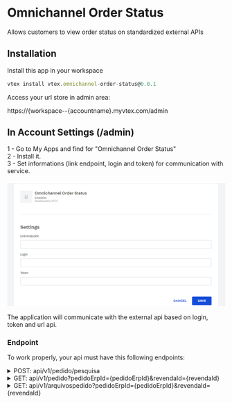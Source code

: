 # Omnichannel Order Status

Allows customers to view order status on standardized external APIs

## Installation

Install this app in your workspace

```js
vtex install vtex.omnichannel-order-status@0.0.1
```

Access your url store in admin area:

https://{workspace--{accountname}.myvtex.com/admin

## In Account Settings (/admin)

1 - Go to My Apps and find for "Omnichannel Order Status"<br />
2 - Install it.<br />
3 - Set informations (link endpoint, login and token) for communication with service.<br />

![image info](./docs/ref/screenshot-ominichannel.png)

The application will communicate with the external api based on login, token and url api.

### Endpoint

To work properly, your api must have this following endpoints:

<details><summary>POST: api/v1/pedido/pesquisa</summary> <br />

Search for orders in ERP. The site will fill only one of the objects: PorPeriodo, PorCodigo or PorNotaFiscal.

Request Format

```
{
  "revendaId": number,
  "porCodigo": {
    "codigo": string,
    "tipo": number (PedidoId: 0, PedidoClienteId: 1, PedidoErpId: 2)
  },
  "porPeriodo": {
    "dataInicial": Date,
    "dataFim": Date
  },
  "porNotaFiscal": {
    "notaFiscal": string,
    "serieNotaFiscal": string
  }
}

```

Response Format

```
{
  "itens": [
    {
      "pedidoErpId": string,
      "pedidoClienteId": string,
      "totalPedido": number,
      "status": number,
      "dataPedido": Date,
      "observacao": string,
      "notaFiscal": string,
      "serieNotaFiscal": string,
    }
  ]
}

```
</details>

<details><summary>GET: api/v1/pedido?pedidoErpId={pedidoErpId}&revendaId={revendaId}</summary><br />

Gets the details of an order directly from the ERP.

Request Format

```
{
  pedidoErpId: string
  revendaId: number
}

```

Response Format

```
{
  "pedidoErpId": string,
  "status": 0,
  "itens": [
    {
      "partNumber": string,
      "descricaoDoProduto": string,
      "quantidade": decimal number,
      "valorUnitario": decimal number,
      "valorTotal": decimal number,
      "comissao": decimal number
    }
  ],
  "revendaId": 2,
  "clienteFinalId": string,
  "clienteFinalCnpj": string,
  "clienteFinalCpf": string,
  "valorFrete": decimal number,
  "valorTotalPedido": decimal number,
  "dataPedido": Date,
  "dataPrevisaoEntrega": Date,
  "observacao": string,
  "notaFiscal": string",
  "serieNotaFiscal": string,
  "linkTransportadora": string,
  "formattedAddres": string,
  "zipcode": string,
  "methodPayment": string,
  "corpname": string,
  "corpemail": string,
  "cityState": string,
  "methodPaymentInfo": string,
  "centrosDeDistribuicao": [
    {
      "distributionCenterPrefix": string,
      "itens": [
        {
          "partNumber": string,
          "descricaoDoProduto": string,
          "quantidade": decimal number,
          "valorUnitario": decimal number,
          "valorTotal": decimal number,
          "comissao": decimal number
        }
      ],
      "valorFrete": decimal number,
      "valorTotalCD": decimal number
    },
    {
      "distributionCenterPrefix": string,
      "itens": [
        {
          "partNumber": string,
          "descricaoDoProduto": string,
          "quantidade": decimal number,
          "valorUnitario": decimal number,
          "valorTotal": decimal number,
          "comissao": decimal number
        }
      ],
      "valorFrete": decimal number,
      "valorTotalCD": decimal number
    }
  ]
}

```
</details>

<details><summary>GET: api/v1/arquivospedido?pedidoErpId={pedidoErpId}&revendaId={revendaId}</summary> <br />

[OPTIONAL] From the order id in Erp, the file references must be returned.

Request Format

```
{
  pedidoErpId: string
  revendaId: number
}

```

Response Format

```
{
  "pedidoErpId": string,
  "itens": [
    {
      "tipoArquivo": number (SegundaViaBoleto: 0, SegundaViaTransferencia: 1, Xml: 2, Danfe: 3, NumeroDeSerie: 4, GARE: 5, GNRE: 6, Outros: 7),
      "descricao": string,
      "url": string"
    },
    {
      "tipoArquivo": number,
      "descricao": string,
      "url": string"
    }
  ]
}

```
</details>

